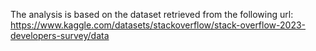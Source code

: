 The analysis is based on the dataset retrieved from the following url: https://www.kaggle.com/datasets/stackoverflow/stack-overflow-2023-developers-survey/data
